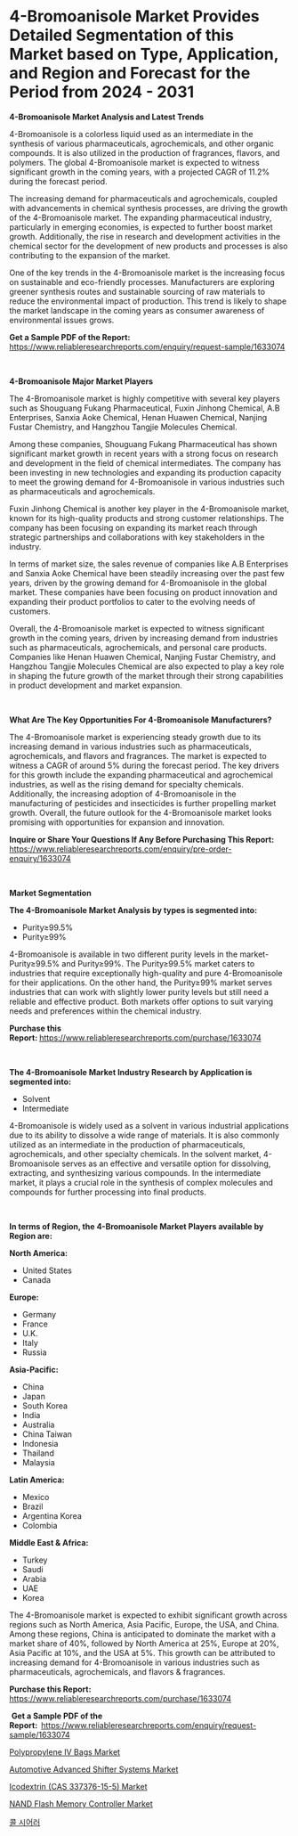 <p><h1>4-Bromoanisole Market Provides Detailed Segmentation of this Market based on Type, Application, and Region and Forecast for the Period from 2024 - 2031</h1></p><p><strong>4-Bromoanisole Market Analysis and Latest Trends</strong></p>
<p><p>4-Bromoanisole is a colorless liquid used as an intermediate in the synthesis of various pharmaceuticals, agrochemicals, and other organic compounds. It is also utilized in the production of fragrances, flavors, and polymers. The global 4-Bromoanisole market is expected to witness significant growth in the coming years, with a projected CAGR of 11.2% during the forecast period.</p><p>The increasing demand for pharmaceuticals and agrochemicals, coupled with advancements in chemical synthesis processes, are driving the growth of the 4-Bromoanisole market. The expanding pharmaceutical industry, particularly in emerging economies, is expected to further boost market growth. Additionally, the rise in research and development activities in the chemical sector for the development of new products and processes is also contributing to the expansion of the market.</p><p>One of the key trends in the 4-Bromoanisole market is the increasing focus on sustainable and eco-friendly processes. Manufacturers are exploring greener synthesis routes and sustainable sourcing of raw materials to reduce the environmental impact of production. This trend is likely to shape the market landscape in the coming years as consumer awareness of environmental issues grows.</p></p>
<p><strong>Get a Sample PDF of the Report:&nbsp;</strong> <a href="https://www.reliableresearchreports.com/enquiry/request-sample/1633074">https://www.reliableresearchreports.com/enquiry/request-sample/1633074</a></p>
<p>&nbsp;</p>
<p><strong>4-Bromoanisole Major Market Players</strong></p>
<p><p>The 4-Bromoanisole market is highly competitive with several key players such as Shouguang Fukang Pharmaceutical, Fuxin Jinhong Chemical, A.B Enterprises, Sanxia Aoke Chemical, Henan Huawen Chemical, Nanjing Fustar Chemistry, and Hangzhou Tangjie Molecules Chemical. </p><p>Among these companies, Shouguang Fukang Pharmaceutical has shown significant market growth in recent years with a strong focus on research and development in the field of chemical intermediates. The company has been investing in new technologies and expanding its production capacity to meet the growing demand for 4-Bromoanisole in various industries such as pharmaceuticals and agrochemicals.</p><p>Fuxin Jinhong Chemical is another key player in the 4-Bromoanisole market, known for its high-quality products and strong customer relationships. The company has been focusing on expanding its market reach through strategic partnerships and collaborations with key stakeholders in the industry.</p><p>In terms of market size, the sales revenue of companies like A.B Enterprises and Sanxia Aoke Chemical have been steadily increasing over the past few years, driven by the growing demand for 4-Bromoanisole in the global market. These companies have been focusing on product innovation and expanding their product portfolios to cater to the evolving needs of customers.</p><p>Overall, the 4-Bromoanisole market is expected to witness significant growth in the coming years, driven by increasing demand from industries such as pharmaceuticals, agrochemicals, and personal care products. Companies like Henan Huawen Chemical, Nanjing Fustar Chemistry, and Hangzhou Tangjie Molecules Chemical are also expected to play a key role in shaping the future growth of the market through their strong capabilities in product development and market expansion.</p></p>
<p>&nbsp;</p>
<p><strong>What Are The Key Opportunities For 4-Bromoanisole Manufacturers?</strong></p>
<p><p>The 4-Bromoanisole market is experiencing steady growth due to its increasing demand in various industries such as pharmaceuticals, agrochemicals, and flavors and fragrances. The market is expected to witness a CAGR of around 5% during the forecast period. The key drivers for this growth include the expanding pharmaceutical and agrochemical industries, as well as the rising demand for specialty chemicals. Additionally, the increasing adoption of 4-Bromoanisole in the manufacturing of pesticides and insecticides is further propelling market growth. Overall, the future outlook for the 4-Bromoanisole market looks promising with opportunities for expansion and innovation.</p></p>
<p><strong>Inquire or Share Your Questions If Any Before Purchasing This Report:</strong> <a href="https://www.reliableresearchreports.com/enquiry/pre-order-enquiry/1633074">https://www.reliableresearchreports.com/enquiry/pre-order-enquiry/1633074</a></p>
<p>&nbsp;</p>
<p><strong>Market Segmentation</strong></p>
<p><strong>The 4-Bromoanisole Market Analysis by types is segmented into:</strong></p>
<p><ul><li>Purity≥99.5%</li><li>Purity≥99%</li></ul></p>
<p><p>4-Bromoanisole is available in two different purity levels in the market- Purity≥99.5% and Purity≥99%. The Purity≥99.5% market caters to industries that require exceptionally high-quality and pure 4-Bromoanisole for their applications. On the other hand, the Purity≥99% market serves industries that can work with slightly lower purity levels but still need a reliable and effective product. Both markets offer options to suit varying needs and preferences within the chemical industry.</p></p>
<p><strong>Purchase this Report:&nbsp;</strong><a href="https://www.reliableresearchreports.com/purchase/1633074">https://www.reliableresearchreports.com/purchase/1633074</a></p>
<p>&nbsp;</p>
<p><strong>The 4-Bromoanisole Market Industry Research by Application is segmented into:</strong></p>
<p><ul><li>Solvent</li><li>Intermediate</li></ul></p>
<p><p>4-Bromoanisole is widely used as a solvent in various industrial applications due to its ability to dissolve a wide range of materials. It is also commonly utilized as an intermediate in the production of pharmaceuticals, agrochemicals, and other specialty chemicals. In the solvent market, 4-Bromoanisole serves as an effective and versatile option for dissolving, extracting, and synthesizing various compounds. In the intermediate market, it plays a crucial role in the synthesis of complex molecules and compounds for further processing into final products.</p></p>
<p>&nbsp;</p>
<p><strong>In terms of Region, the 4-Bromoanisole Market Players available by Region are:</strong></p>
<p>
    <p> <strong> North America: </strong>
        <ul>
            <li>United States</li>
            <li>Canada</li>
        </ul>
        </p> 
    <p> <strong> Europe: </strong>
        <ul>
            <li>Germany</li>
            <li>France</li>
            <li>U.K.</li>
            <li>Italy</li>
            <li>Russia</li>
        </ul>
        </p> 
    <p> <strong> Asia-Pacific: </strong>
        <ul>
            <li>China</li>
            <li>Japan</li>
            <li>South Korea</li>
            <li>India</li>
            <li>Australia</li>
            <li>China Taiwan</li>
            <li>Indonesia</li>
            <li>Thailand</li>
            <li>Malaysia</li>
        </ul>
        </p> 
    <p> <strong> Latin America: </strong>
        <ul>
            <li>Mexico</li>
            <li>Brazil</li>
            <li>Argentina Korea</li>
            <li>Colombia</li>
        </ul>
        </p> 
    <p> <strong> Middle East & Africa: </strong>
        <ul>
            <li>Turkey</li>
            <li>Saudi</li>
            <li>Arabia</li>
            <li>UAE</li>
            <li>Korea</li>
        </ul>
    </p>
    </p>
<p><p>The 4-Bromoanisole market is expected to exhibit significant growth across regions such as North America, Asia Pacific, Europe, the USA, and China. Among these regions, China is anticipated to dominate the market with a market share of 40%, followed by North America at 25%, Europe at 20%, Asia Pacific at 10%, and the USA at 5%. This growth can be attributed to increasing demand for 4-Bromoanisole in various industries such as pharmaceuticals, agrochemicals, and flavors & fragrances.</p></p>
<p><strong>Purchase this Report: </strong><a href="https://www.reliableresearchreports.com/purchase/1633074">https://www.reliableresearchreports.com/purchase/1633074</a></p>
<p>&nbsp;<strong>Get a Sample PDF of the Report:&nbsp;&nbsp;</strong><a href="https://www.reliableresearchreports.com/enquiry/request-sample/1633074">https://www.reliableresearchreports.com/enquiry/request-sample/1633074</a></p>
<p><strong></strong></p>
<p><p><a href="https://pretty-mail-caf.notion.site/Polypropylene-IV-Bags-Market-Research-Report-Reveals-The-Latest-Trends-And-Opportunities-of-this-Mar-5a6239e3d15e4120bf9bcf63a4e28146">Polypropylene IV Bags Market</a></p><p><a href="https://github.com/lataunyatinikmelvin59ilbd0dv/Market-Research-Report-List-1/blob/main/automotive-advanced-shifter-systems-market.md">Automotive Advanced Shifter Systems Market</a></p><p><a href="https://full-wildebeest-80b.notion.site/Icodextrin-CAS-337376-15-5-Market-Size-Growth-and-Forecast-from-2024-2031-946b5ee30bdf4e40b41d09ca01a9ad22">Icodextrin (CAS 337376-15-5) Market</a></p><p><a href="https://view.publitas.com/reportprime-1/nand-flash-memory-controller-market-size-market-share-and-global-market-analysis-report-2024-2031/">NAND Flash Memory Controller Market</a></p><p><a href="https://medium.com/@rennessvutianitiswdpxaixh/%EC%84%9D%ED%83%84-%EC%89%90%EC%96%B4%EB%9F%AC-%EC%8B%9C%EC%9E%A5-%EC%A1%B0%EC%82%AC-%EB%B3%B4%EA%B3%A0%EC%84%9C-%EC%97%AD%EC%82%AC-%EB%B0%8F-%EC%98%88%EC%B8%A1-2024%EB%85%84%EB%B6%80%ED%84%B0-2031%EB%85%84%EA%B9%8C%EC%A7%80-db9d3e53d2ed">콜 시어러</a></p></p>